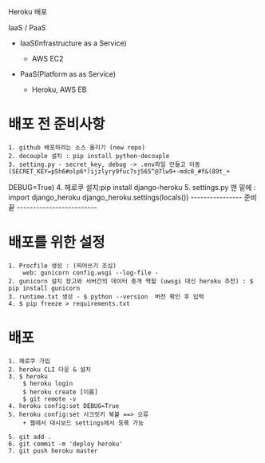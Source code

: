 Heroku 배포

IaaS / PaaS
 - IaaS(Infrastructure as a Service)
    - AWS EC2

 - PaaS(Platform as as Service)
    - Heroku, AWS EB
    

# 배포 전 준비사항
    1. github 배포하려는 소스 올리기 (new repo)
    2. decouple 설치 : pip install python-decouple
    3. setting.py - secret_key, debug -> .env파일 만들고 이동 (SECRET_KEY=p5h6#olp6*)ijzlyry9fuc7sj565^@7lw9+-mdc0_#f&(89t_+
DEBUG=True)
    4. 헤로쿠 설치:pip install django-heroku
    5. settings.py 맨 밑에 : 
        import django_heroku
        django_heroku.settings(locals())
    ---------------- 준비 끝 -------------------------

# 배포를 위한 설정
    1. Procfile 생성 : (띄어쓰기 조심)
        web: gunicorn config.wsgi --log-file -
    2. gunicorn 설치 장고와 서버간의 데이터 중개 역할 (uwsgi 대신 heroku 추천) : $ pip install gunicorn
    3. runtime.txt 생성 - $ python --version  버전 확인 후 입력
    4. $ pip freeze > requirements.txt


# 배포
    1. 헤로쿠 가입
    2. heroku CLI 다운 & 설치
    3. $ heroku 
        $ heroku login
        $ heroku create [이름]
        $ git remote -v
    4. heroku config:set DEBUG=True
    5. heroku config:set 시크릿키 복붙 ==> 오류
        + 웹에서 대시보드 settings에서 등록 가능

    5. git add .
    6. git commit -m 'deploy heroku'
    7. git push heroku master
    







